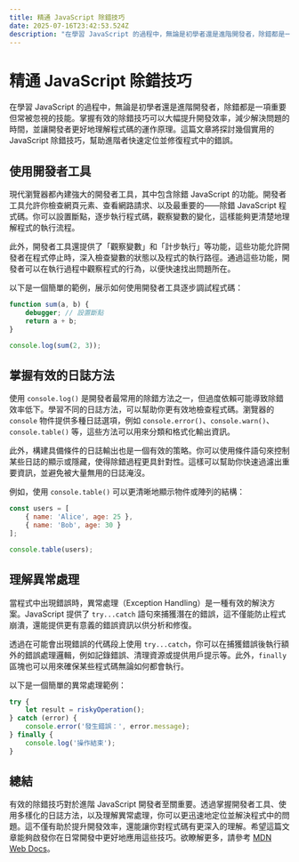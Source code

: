 ```yaml
---
title: 精通 JavaScript 除錯技巧
date: 2025-07-16T23:42:53.524Z
description: "在學習 JavaScript 的過程中，無論是初學者還是進階開發者，除錯都是一項重要但常被忽視的技能。掌握有效的除錯技巧可以大幅提升開發效率，減少解決問題的時間，並讓開發者更好地理解程式碼的運作原理。這篇文章將探討幾個實用的 JavaScript 除錯技巧，幫助進階者快速定位並修復程式中的錯誤。"
---
```


# 精通 JavaScript 除錯技巧

在學習 JavaScript 的過程中，無論是初學者還是進階開發者，除錯都是一項重要但常被忽視的技能。掌握有效的除錯技巧可以大幅提升開發效率，減少解決問題的時間，並讓開發者更好地理解程式碼的運作原理。這篇文章將探討幾個實用的 JavaScript 除錯技巧，幫助進階者快速定位並修復程式中的錯誤。

## 使用開發者工具

現代瀏覽器都內建強大的開發者工具，其中包含除錯 JavaScript 的功能。開發者工具允許你檢查網頁元素、查看網路請求、以及最重要的——除錯 JavaScript 程式碼。你可以設置斷點，逐步執行程式碼，觀察變數的變化，這樣能夠更清楚地理解程式的執行流程。

此外，開發者工具還提供了「觀察變數」和「計步執行」等功能，這些功能允許開發者在程式停止時，深入檢查變數的狀態以及程式的執行路徑。通過這些功能，開發者可以在執行過程中觀察程式的行為，以便快速找出問題所在。

以下是一個簡單的範例，展示如何使用開發者工具逐步調試程式碼：

```javascript
function sum(a, b) {
    debugger; // 設置斷點
    return a + b;
}

console.log(sum(2, 3));
```

## 掌握有效的日誌方法

使用 `console.log()` 是開發者最常用的除錯方法之一，但過度依賴可能導致除錯效率低下。學習不同的日誌方法，可以幫助你更有效地檢查程式碼。瀏覽器的 `console` 物件提供多種日誌選項，例如 `console.error()`、`console.warn()`、`console.table()` 等，這些方法可以用來分類和格式化輸出資訊。

此外，構建具備條件的日誌輸出也是一個有效的策略。你可以使用條件語句來控制某些日誌的顯示或隱藏，使得除錯過程更具針對性。這樣可以幫助你快速過濾出重要資訊，並避免被大量無用的日誌淹沒。

例如，使用 `console.table()` 可以更清晰地顯示物件或陣列的結構：

```javascript
const users = [
    { name: 'Alice', age: 25 },
    { name: 'Bob', age: 30 }
];

console.table(users);
```

## 理解異常處理

當程式中出現錯誤時，異常處理（Exception Handling）是一種有效的解決方案。JavaScript 提供了 `try...catch` 語句來捕獲潛在的錯誤，這不僅能防止程式崩潰，還能提供更有意義的錯誤資訊以供分析和修復。

透過在可能會出現錯誤的代碼段上使用 `try...catch`，你可以在捕獲錯誤後執行額外的錯誤處理邏輯，例如記錄錯誤、清理資源或提供用戶提示等。此外，`finally` 區塊也可以用來確保某些程式碼無論如何都會執行。

以下是一個簡單的異常處理範例：

```javascript
try {
    let result = riskyOperation();
} catch (error) {
    console.error('發生錯誤：', error.message);
} finally {
    console.log('操作結束');
}
```

## 總結

有效的除錯技巧對於進階 JavaScript 開發者至關重要。透過掌握開發者工具、使用多樣化的日誌方法，以及理解異常處理，你可以更迅速地定位並解決程式中的問題。這不僅有助於提升開發效率，還能讓你對程式碼有更深入的理解。希望這篇文章能夠啟發你在日常開發中更好地應用這些技巧。欲瞭解更多，請參考 [MDN Web Docs](https://developer.mozilla.org/)。
